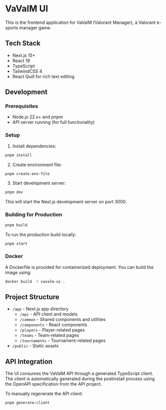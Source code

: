 # VaValM UI

This is the frontend application for VaValM (Valorant Manager), a Valorant e-sports manager game.

## Tech Stack

- Next.js 15+
- React 19
- TypeScript
- TailwindCSS 4
- React Quill for rich text editing

## Development

### Prerequisites

- Node.js 22.x+ and pnpm
- API server running (for full functionality)

### Setup

1. Install dependencies:
```bash
pnpm install
```

2. Create environment file:
```bash
pnpm create-env-file
```

3. Start development server:
```bash
pnpm dev
```

This will start the Next.js development server on port 3000.

### Building for Production

```bash
pnpm build
```

To run the production build locally:
```bash
pnpm start
```

### Docker

A Dockerfile is provided for containerized deployment. You can build the image using:

```bash
docker build -t vavalm-ui .
```

## Project Structure

- `/app` - Next.js app directory
  - `/api` - API client and models
  - `/common` - Shared components and utilities
  - `/components` - React components
  - `/players` - Player-related pages
  - `/teams` - Team-related pages
  - `/tournaments` - Tournament-related pages
- `/public` - Static assets

## API Integration

The UI consumes the VaValM API through a generated TypeScript client. The client is automatically generated during the postinstall process using the OpenAPI specification from the API project.

To manually regenerate the API client:
```bash
pnpm generate:client
``` 